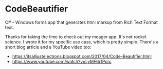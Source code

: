 # CodeBeautifier
C# - Windows forms app that generates html markup from Rich Text Format text.

Thanks for taking the time to check out my meager app. It's not rocket science. I wrote it for my specific use case, which is pretty simple. There's a short blog article and a YouTube video too:
* https://itsalljustelectrons.blogspot.com/2017/04/Code-Beautifier.html
* https://www.youtube.com/watch?v=LyMF6rfPorc

